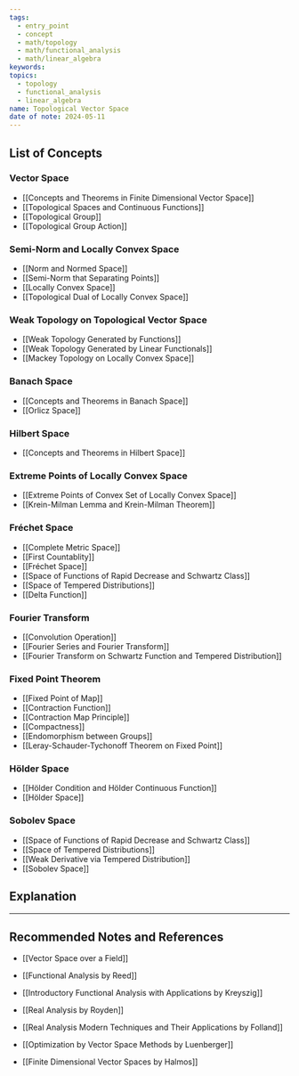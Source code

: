 ```yaml
---
tags:
  - entry_point
  - concept
  - math/topology
  - math/functional_analysis
  - math/linear_algebra
keywords: 
topics:
  - topology
  - functional_analysis
  - linear_algebra
name: Topological Vector Space
date of note: 2024-05-11
---
```


##  List of Concepts

### Vector Space

- [[Concepts and Theorems in Finite Dimensional Vector Space]]
- [[Topological Spaces and Continuous Functions]]
- [[Topological Group]]
- [[Topological Group Action]]

### Semi-Norm and Locally Convex Space

- [[Norm and Normed Space]]
- [[Semi-Norm that Separating Points]]
- [[Locally Convex Space]]
- [[Topological Dual of Locally Convex Space]]

### Weak Topology on Topological Vector Space

- [[Weak Topology Generated by Functions]]
- [[Weak Topology Generated by Linear Functionals]]
- [[Mackey Topology on Locally Convex Space]]

### Banach Space

- [[Concepts and Theorems in Banach Space]]
- [[Orlicz Space]]

### Hilbert Space

- [[Concepts and Theorems in Hilbert Space]]

### Extreme Points of Locally Convex Space

- [[Extreme Points of Convex Set of Locally Convex Space]]
- [[Krein-Milman Lemma and Krein-Milman Theorem]]


### Fréchet Space

- [[Complete Metric Space]]
- [[First Countablity]]
- [[Fréchet Space]]
- [[Space of Functions of Rapid Decrease and Schwartz Class]]
- [[Space of Tempered Distributions]]
- [[Delta Function]]

### Fourier Transform

- [[Convolution Operation]]
- [[Fourier Series and Fourier Transform]]
- [[Fourier Transform on Schwartz Function and Tempered Distribution]]


### Fixed Point Theorem

- [[Fixed Point of Map]]
- [[Contraction Function]]
- [[Contraction Map Principle]]
- [[Compactness]]
- [[Endomorphism between Groups]]
- [[Leray-Schauder-Tychonoff Theorem on Fixed Point]]


### Hölder Space

- [[Hölder Condition and Hölder Continuous Function]]
- [[Hölder Space]]


### Sobolev Space

- [[Space of Functions of Rapid Decrease and Schwartz Class]]
- [[Space of Tempered Distributions]]
- [[Weak Derivative via Tempered Distribution]]
- [[Sobolev Space]]



## Explanation





-----------
##  Recommended Notes and References

- [[Vector Space over a Field]]


- [[Functional Analysis by Reed]]
- [[Introductory Functional Analysis with Applications by Kreyszig]]
- [[Real Analysis by Royden]]
- [[Real Analysis Modern Techniques and Their Applications by Folland]]
- [[Optimization by Vector Space Methods by Luenberger]]
- [[Finite Dimensional Vector Spaces by Halmos]]